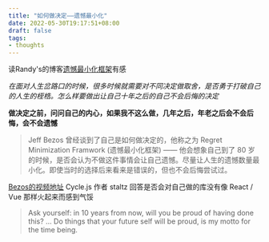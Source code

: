 ```yaml
---
title: "如何做决定——遗憾最小化"
date: 2022-05-30T19:17:51+08:00
draft: false
tags: 
- thoughts
---
```


读Randy's的博客[遗憾最小化框架](https://lutaonan.com/blog/regret-minimization-framework/)有感

*在面对人生岔路口的时候，很多时候就需要对不同决定做取舍，是否勇于打破自己的人生的桎梏。怎么样要做出让自己十年之后的自己不会后悔的决定*

**做决定之前，问问自己的内心，如果我不这么做，几年之后，年老之后会不会后悔，会不会遗憾**


>  Jeff Bezos 曾经谈到了自己是如何做决定的，他称之为 Regret Minimization Framwork (遗憾最小化框架) —— 他会想象自己到了 80 岁的时候，是否会认为不做这件事情会让自己遗憾。尽量让人生的遗憾数量最小化。即使当时的选择后来看来是错误的，但也不会后悔尝试过。

[Bezos的视频地址](https://www.youtube.com/watch?v=jwG_qR6XmDQ&ab_channel=MickyThompson)
Cycle.js 作者 staltz 回答是否会对自己做的库没有像 React / Vue 那样火起来而感到气馁

> Ask yourself: in 10 years from now, will you be proud of having done this? ... Do things that your future self will be proud, is my motto for the time being.
